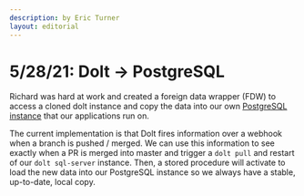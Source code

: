 ```yaml
---
description: by Eric Turner
layout: editorial
---
```


# 5/28/21: Dolt → PostgreSQL

Richard was hard at work and created a foreign data wrapper (FDW) to access a cloned dolt instance and copy the data into our own [PostgreSQL instance](../../activities/data-sources/explore-pdap-data-sources/hadoop-datasets-mirror.md) that our applications run on.

The current implementation is that Dolt fires information over a webhook when a branch is pushed / merged. We can use this information to see exactly when a PR is merged into master and trigger a `dolt pull` and restart of our `dolt sql-server` instance. Then, a stored procedure will activate to load the new data into our PostgreSQL instance so we always have a stable, up-to-date, local copy.
